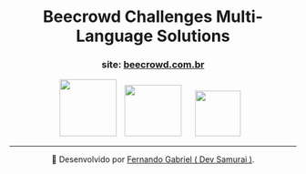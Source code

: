 <h1 align="center"> Beecrowd Challenges Multi-Language Solutions </h1>

<h3 align="center"> site: <a href="https://www.beecrowd.com.br/judge/pt" target="_blank">beecrowd.com.br</a></h3>


<div style="text-align: center;">
    <img src="https://cdn.jsdelivr.net/gh/devicons/devicon/icons/java/java-original-wordmark.svg" width="100" height="100" /> <img src="https://cdn.jsdelivr.net/gh/devicons/devicon/icons/python/python-original-wordmark.svg" width="100" height="90" hspace="10" />  <img src="https://cdn.jsdelivr.net/gh/devicons/devicon/icons/javascript/javascript-original.svg" width="80" height="80" hspace="10" />
</div>


---


<div style="text-align: center;">

🔗 Desenvolvido por [Fernando Gabriel ( Dev Samurai )](https://www.linkedin.com/in/enginnerfernandogabriel/).

</div>
